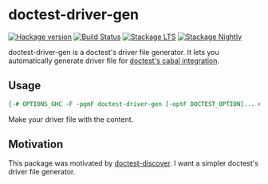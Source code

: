 # doctest-driver-gen

[![Hackage version](https://img.shields.io/hackage/v/doctest-driver-gen.svg?label=Hackage)](http://hackage.haskell.org/package/doctest-driver-gen)
[![Build Status](https://travis-ci.org/Hexirp/doctest-driver-gen.svg?branch=master)](https://travis-ci.org/Hexirp/doctest-driver-gen)
[![Stackage LTS](https://www.stackage.org/package/doctest-driver-gen/badge/lts)](https://www.stackage.org/lts/package/doctest-driver-gen)
[![Stackage Nightly](https://www.stackage.org/package/doctest-driver-gen/badge/nightly)](https://www.stackage.org/nightly/package/doctest-driver-gen)

doctest-driver-gen is a doctest's driver file generator. It lets you automatically generate driver file for [doctest's cabal integration](https://github.com/sol/doctest/blob/master/README.markdown#cabal-integration).

## Usage

```haskell
{-# OPTIONS_GHC -F -pgmF doctest-driver-gen [-optF DOCTEST_OPTION]... #-}
```

Make your driver file with the content.

## Motivation

This package was motivated by [doctest-discover](https://hackage.haskell.org/package/doctest-discover). I want a simpler doctest's driver file generator.
